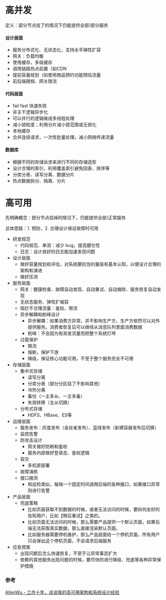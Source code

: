 # 高并发

定义：部分节点挂了的情况下仍能提供全部/部分服务

#### 设计层面

- 服务分布式化、无状态化，支持水平弹性扩容
- 网关：负载均衡
- 使用缓存，多级缓存
- 调用链路热点前置（如CDN
- 提前容量规划（如使用商品预约功能预估流量
- 前后端限频、网关限流



#### 代码层面

- fail fast 快速失败
- 非主干逻辑异步化
- 可以并行的逻辑做成多线程处理
- 减小锁粒度；利用分片减小锁范围或无锁化
- 本地缓存
- 合并连续请求，一次性批量处理，减小网络传递流量



#### 数据库

- 根据不同的存储诉求来进行不同的存储选型
- 设计合理的索引，利用覆盖索引避免回表、排序等
- 分库分表、读写分离、数据分片
- 热点数据拆分、隔离、分片



# 高可用

先明确概念：部分节点挂掉的情况下，仍能提供全部/正常服务

总体思路：1. 预防，2. 合理设计保证故障时可用

- 研发规范
  - 代码规范、单测：减少 bug，提高健壮性
  - 日志：设计良好的日志能加速发现问题
- 设计层面
  - 做好容量规划和评估，对系统要抗住的量级有基本认知，以便设计合理的架构和演进
  - 做好压测
- 服务层面
  - 网关：健康检查、故障自动发现、自动重试、自动摘除、服务恢复自动发现
  - 无状态服务、弹性扩缩容
  - 阻拦不合理流量：鉴权、限流
  - 异步解耦和削峰设计
    - 异步解耦：如果消费方异常，并不影响生产方，生产方依然可以对外提供服务。消费者恢复后可以继续从消息队列里面消费数据
    - 削峰：不会因为有突发流量而把整个系统打垮
  - 过载保护
    - 限流
    - 熔断，保护下游
    - 降级，保证核心功能可用，不至于整个服务完全不可用
- 存储层面
  - 集中式存储
    - 读写分离
    - 分库分表（部分分区挂了不影响其他）
    - 冷热分离
    - 备份（一主多从、一主多备）
    - 失效转移（主从切换）
  - 分布式存储
    - HDFS、HBase、ES等
- 运维层面
  - 服务发布：灰度发布（金丝雀发布）、蓝绿发布（新建容器发布后切换）
  - 监控告警
  - 防攻击设计
    - 网关做好防刷和鉴权
    - 服务内部做好登录态、鉴权逻辑
  - 容灾
    - 多机房部署
  - 故障演练
  - 接口拨测
    - 和巡检类似，每隔一个固定时间调用后端的各种接口，如果接口异常则进行告警
- 产品层面
  - 兜底策略
    - 比如页面获取不到数据的时候，或者无法访问的时候，要如何友好的告知用户，比如【稍后重试】之类的。
    - 比如页面无法访问的时候，那么需要产品提供一个默认页面，如果后端无法获取真实数据，那么直接渲染默认页面。
    - 比如服务器需要停机维护，那么产品层面给一个停机页面，所有用户只会弹出这个停机页面，不会请求后端服务
- 应急预案
  - 出现问题后怎么快速恢复，不至于让异常事态扩大
  - 依赖的其他服务出现问题的时候，要尽快的进行降级、兜底等各种异常保护措施



### 参考

[AllenWu - 工作十年，谈谈我的高可用架构和系统设计经验](https://mp.weixin.qq.com/s?__biz=MzkyNTI5NTQ1NQ==&mid=2247511260&idx=1&sn=74b94bfb54993cef6d92d00471cc20c7&chksm=c1ca5aecf6bdd3fa7da88ac44ca21fd6ae792afc8ab0e9ac6ea17c4528dac9182d54b0b427d4&scene=126&sessionid=0)